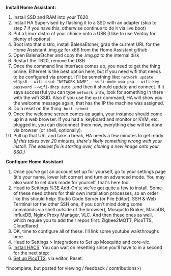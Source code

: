 **Install Home Assistant:**

1.  Install SSD and RAM into your T620
2.  Install HA Supervised by flashing it to a SSD with an adapter (skip to step 7 if you have this, otherwise continue to do it via live boot)
3.  Put a Linux distro of your choice onto a USB (I like to use Ventoy for plenty of options)
4.  Boot into that distro, install BalenaEtcher, grab the current URL for the Home Assistant .img.gz for x86 from the Home Assistant github
5.  Open BalenaEtcher and copy the .img.gz to the internal disk
6.  Restart the T620, remove the USB
7.  Once the command line interface comes up, you need to get the thing online. Ethernet is the best option here, but if you need wifi that needs to be configured via prompt. It'll be something like:
    `network update wl1ps0 --wifi-ssid "NETWORK_NAME" --wifi-mode wpa-psa --wifi-key password --wifi-dhcp auto`
    ..and then it should update and connect. If it says successful you can type `network info`, look for something in there with the wifi SSID. Also if you use the `exit` command, HA will show you the welcome message again, that has the IP the machine was assigned.
8.  Do a reset on the thing: `host reboot`
9.  Once the welcome screen comes up again, your instance should come up in a web browser. If you had a  keyboard and monitor or KVM, etc. plugged in, you can disconnect them now, everything else will be done via browser (or shell, optionally).
10. Pull up that URL and take a break, HA needs a few minutes to get ready. *(If this takes over 20 minutes, there's likely something wrong with your install. The easiest fix is starting over, cloning a new image onto your SSD.)*

**Configure Home Assistant**

1.  Once you've got an account set up for yourself, go to your settings page (it's your name, lower left corner) and turn on advanced mode. You may also want to set dark mode for yourself, that's here too.
2.  Head to Settings %3E Add-On's; we've got quite a few to install. Some of these need others for their own installation processes, so an order like this should help:
    Studio Code Server (or File Editor), SSH & Web Terminal (or the other SSH one, if you don't mind doing some commands via shell outside of the browser), Mosquitto Broker, MariaDB, InfluxDB, Nginx Proxy Manager, VLC.
    And then these ones as well, which require you to add their repos first: Zigbee2MQTT, PicoTTS, Cloudflared
3.  OK, time to configure all of these. I'll link some youtube walkthroughs here.
4.  Head to Settings > Integrations to Set up Mosquitto and core-vlc.
5.  [Install HACS](https://hacs.xyz/docs/setup/download/). You can wait on resetting since you'll have to in a second for the next step:
6.  [Set up PicoTTS](https://www.home-assistant.io/integrations/picotts/), via editor. Reset.

*incomplete, but posted for viewing / feedback / contributions>)